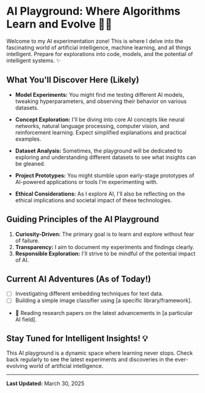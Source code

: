 # AI Playground: Where Algorithms Learn and Evolve 🤖🧠

Welcome to my AI experimentation zone! This is where I delve into the fascinating world of artificial intelligence, machine learning, and all things intelligent. Prepare for explorations into code, models, and the potential of intelligent systems. ✨

## What You'll Discover Here (Likely)

* **Model Experiments:** You might find me testing different AI models, tweaking hyperparameters, and observing their behavior on various datasets.

* **Concept Exploration:** I'll be diving into core AI concepts like neural networks, natural language processing, computer vision, and reinforcement learning. Expect simplified explanations and practical examples.
* **Dataset Analysis:** Sometimes, the playground will be dedicated to exploring and understanding different datasets to see what insights can be gleaned.
* **Project Prototypes:** You might stumble upon early-stage prototypes of AI-powered applications or tools I'm experimenting with.
* **Ethical Considerations:** As I explore AI, I'll also be reflecting on the ethical implications and societal impact of these technologies.

## Guiding Principles of the AI Playground

1.  **Curiosity-Driven:** The primary goal is to learn and explore without fear of failure.
2.  **Transparency:** I aim to document my experiments and findings clearly.
3.  **Responsible Exploration:** I'll strive to be mindful of the potential impact of AI.

## Current AI Adventures (As of Today!)

* [ ] Investigating different embedding techniques for text data.
* [ ] Building a simple image classifier using [a specific library/framework].
* 🧐 Reading research papers on the latest advancements in [a particular AI field].

## Stay Tuned for Intelligent Insights! 💡

This AI playground is a dynamic space where learning never stops. Check back regularly to see the latest experiments and discoveries in the ever-evolving world of artificial intelligence.

---

**Last Updated:** March 30, 2025
